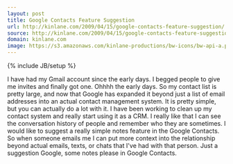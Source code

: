 ```yaml
---
layout: post
title: Google Contacts Feature Suggestion
url: http://kinlane.com/2009/04/15/google-contacts-feature-suggestion/
source: http://kinlane.com/2009/04/15/google-contacts-feature-suggestion/
domain: kinlane.com
image: https://s3.amazonaws.com/kinlane-productions/bw-icons/bw-api-a.png
---
```

{% include JB/setup %}<p>
     I have had my Gmail account since the early days. I begged people to give me invites and finally got one. Ohhhh the early days. So my contact list is pretty large, and now that Google has expanded it beyond just a list of email addresses into an actual contact management system. It is pretty simple, but you can actually do a lot with it. I have been working to clean up my contact system and really start using it as a CRM. I really like that I can see the conversation history of people and remember who they are sometimes. I would like to suggest a really simple notes feature in the Google Contacts. So when someone emails me I can put more context into the relationship beyond actual emails, texts, or chats that I've had with that person. Just a suggestion Google, some notes please in Google Contacts.
</p>

<form>
     <p>
          <input id="gwProxy"
             type="hidden" /><!--Session data--><input id="jsProxy"
             onclick="jsCall();"
             type="hidden" />
     </p>
</form>
